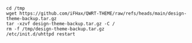 <pre><code>
cd /tmp
wget https://github.com/iFHax/QWRT-THEME/raw/refs/heads/main/design-theme-backup.tar.gz
tar -xzvf design-theme-backup.tar.gz -C /
rm -f /tmp/design-theme-backup.tar.gz
/etc/init.d/uhttpd restart
</code></pre>
